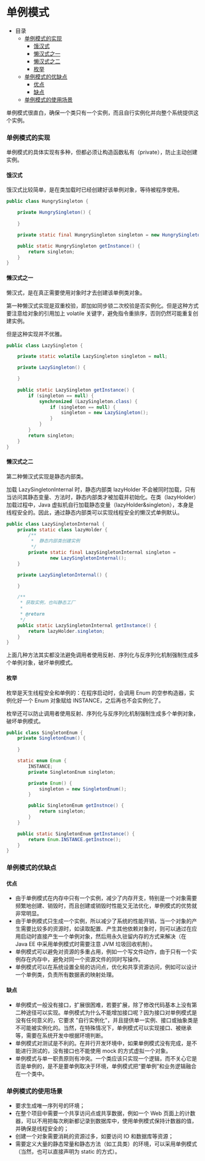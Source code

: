 # 单例模式

- 目录
    - [单例模式的实现](#单例模式的实现)
        - [饿汉式](#饿汉式)
        - [懒汉式之一](#懒汉式之一)
        - [懒汉式之二](#懒汉式之二)
        - [枚举](#枚举)
    - [单例模式的优缺点](#单例模式的优缺点)
        - [优点](#优点)
        - [缺点](#缺点)
    - [单例模式的使用场景](#单例模式的使用场景)
    
单例模式很直白，确保一个类只有一个实例，而且自行实例化并向整个系统提供这个实例。

### 单例模式的实现

单例模式的具体实现有多种，但都必须让构造函数私有（private），防止主动创建实例。

#### 饿汉式

饿汉式比较简单，是在类加载时已经创建好该单例对象，等待被程序使用。

```java
public class HungrySingleton {

    private HungrySingleton() {
        
    }

    private static final HungrySingleton singleton = new HungrySingleton();

    public static HungrySingleton getInstance() {
        return singleton;
    }
}
```

#### 懒汉式之一

懒汉式，是在真正需要使用对象时才去创建该单例类对象。

第一种懒汉式实现是双重校验，即加如同步锁二次校验是否实例化。但是这种方式要注意给对象的引用加上 volatile 关键字，避免指令重排序，否则仍然可能重复创建实例。

但是这种实现并不优雅。

```java
public class LazySingleton {

    private static volatile LazySingleton singleton = null;

    private LazySingleton() {

    }
    
    public static LazySingleton getInstance() {
        if (singleton == null) {
            synchronized (LazySingleton.class) {
                if (singleton == null) {
                    singleton = new LazySingleton();
                }
            }
        }
        return singleton;
    }
}
```

#### 懒汉式之二

第二种懒汉式实现是静态内部类。

加载 LazySingletonInternal 时，静态内部类 lazyHolder 不会被同时加载，只有当访问其静态变量、方法时，静态内部类才被加载并初始化。在类（lazyHolder）加载过程中，Java 虚拟机自行加载静态变量（lazyHolder&singleton），本身是线程安全的。因此，通过静态内部类可以实现线程安全的懒汉式单例默认。

```java
public class LazySingletonInternal {
    private static class lazyHolder {
        /**
         *  静态内部类创建实例
         */
        private static final LazySingletonInternal singleton =
                new LazySingletonInternal();
    }

    private LazySingletonInternal() {

    }

    /**
     * 获取实例，也叫静态工厂
     *
     * @return
     */
    public static LazySingletonInternal getInstance() {
        return lazyHolder.singleton;
    }
}
```

上面几种方法其实都没法避免调用者使用反射、序列化与反序列化机制强制生成多个单例对象，破坏单例模式。

#### 枚举

枚举是天生线程安全和单例的：在程序启动时，会调用 Enum 的空参构造器，实例化好一个 Enum 对象赋给 INSTANCE，之后再也不会实例化了。

枚举还可以防止调用者使用反射、序列化与反序列化机制强制生成多个单例对象，破坏单例模式。

```java
public class SingletonEnum {
    private SingletonEnum() {
        
    }

    static enum Enum {
        INSTANCE;
        private SingletonEnum singleton;

        private Enum() {
            singleton = new SingletonEnum();
        }

        public SingletonEnum getInstnce() {
            return singleton;
        }
    }

    public static SingletonEnum getInstance() {
        return Enum.INSTANCE.getInstnce();
    }
}
```

### 单例模式的优缺点

#### 优点

- 由于单例模式在内存中只有一个实例，减少了内存开支，特别是一个对象需要频繁地创建、销毁时，而且创建或销毁时性能又无法优化，单例模式的优势就非常明显。
- 由于单例模式只生成一个实例，所以减少了系统的性能开销，当一个对象的产生需要比较多的资源时，如读取配置、产生其他依赖对象时，则可以通过在应用启动时直接产生一个单例对象，然后用永久驻留内存的方式来解决（在 Java EE 中采用单例模式时需要注意 JVM 垃圾回收机制）。
- 单例模式可以避免对资源的多重占用，例如一个写文件动作，由于只有一个实例存在内存中，避免对同一个资源文件的同时写操作。 
- 单例模式可以在系统设置全局的访问点，优化和共享资源访问，例如可以设计一个单例类，负责所有数据表的映射处理。

#### 缺点

- 单例模式一般没有接口，扩展很困难，若要扩展，除了修改代码基本上没有第二种途径可以实现。单例模式为什么不能增加接口呢？因为接口对单例模式是没有任何意义的，它要求 "自行实例化"，并且提供单一实例、接口或抽象类是不可能被实例化的。当然，在特殊情况下，单例模式可以实现接口、被继承等，需要在系统开发中根据环境判断。
- 单例模式对测试是不利的。在并行开发环境中，如果单例模式没有完成，是不能进行测试的，没有接口也不能使用 mock 的方式虚拟一个对象。
- 单例模式与单一职责原则有冲突。一个类应该只实现一个逻辑，而不关心它是否是单例的，是不是要单例取决于环境，单例模式把“要单例”和业务逻辑融合在一个类中。

### 单例模式的使用场景

- 要求生成唯一序列号的环境；
- 在整个项目中需要一个共享访问点或共享数据，例如一个 Web 页面上的计数器，可以不用把每次刷新都记录到数据库中，使用单例模式保持计数器的值，并确保是线程安全的；
- 创建一个对象需要消耗的资源过多，如要访问 IO 和数据库等资源；
- 需要定义大量的静态常量和静态方法（如工具类）的环境，可以采用单例模式（当然，也可以直接声明为 static 的方式）。